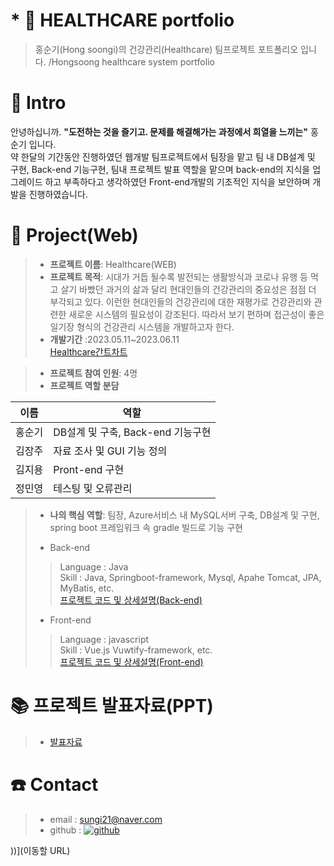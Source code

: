 # * 📑 HEALTHCARE portfolio
> 홍순기(Hong soongi)의 건강관리(Healthcare) 팀프로젝트 포트폴리오 입니다. /Hongsoong healthcare system portfolio

# 🤝 Intro
 안녕하십니까. **"도전하는 것을 즐기고. 문제를 해결해가는 과정에서 희열을 느끼는"** 홍순기 입니다. <br>
약 한달의 기간동안 진행하였던 웹개발 팀프로젝트에서 팀장을 맡고 팀 내 DB설계 및 구현, Back-end 기능구현, 팀내 프로젝트 발표 역할을 맡으며 back-end의 지식을 업그레이드 하고 부족하다고 생각하였던 Front-end개발의 기초적인 지식을 보안하며 개발을 진행하였습니다.

# 📖 Project(Web)
> - **프로젝트 이름**: Healthcare(WEB)
> - **프로젝트 목적**: 시대가 거듭 될수록 발전되는 생활방식과 코로나 유행 등 먹고 살기 바빴던 과거의 삶과 달리 현대인들의 건강관리의 중요성은 점점 더 부각되고 있다. 이런한 현대인들의 건강관리에 대한 재평가로 건강관리와 관련한 새로운 시스템의 필요성이 강조된다. 따라서 보기 편하며 접근성이 좋은 일기장 형식의 건강관리 시스템을 개발하고자 한다.
> - **개발기간** :2023.05.11~2023.06.11 <br>
[Healthcare간트차트](https://gi.esmplus.com/sungi211/portfolio/healthcarechart_copy.jpg)

> - **프로젝트 참여 인원**: 4명
> - **프로젝트 역할 분담** <br>
 
| 이름 | 역할 |
|--|--|
홍순기| DB설계 및 구축, Back-end 기능구현
김장주| 자료 조사 및 GUI 기능 정의
김지용| Pront-end 구현
정민영| 테스팅 및 오류관리

> - **나의 핵심 역할**: 팀장, Azure서비스 내 MySQL서버 구축, DB설계 및 구현, spring boot 프레임워크 속 gradle 빌드로 기능 구현
>
> - Back-end
>> Language : Java <br> Skill : Java, Springboot-framework, Mysql, Apahe Tomcat, JPA, MyBatis, etc. <br>
>> [프로젝트 코드 및 상세설명(Back-end)](https://github.com/Hongsoong/healthcare-backend)
> - Front-end
>> Language : javascript <br> Skill : Vue.js Vuwtify-framework, etc. <br>
>> [프로젝트 코드 및 상세설명(Front-end)](https://google.com)
>> <br>
# 📚 프로젝트 발표자료(PPT)
> - [발표자료](https://drive.google.com/drive/folders/1SQvXIc9r56BDlCOXp4G4Lr6a-oOyq4SR?usp=sharing)
>
# ☎️ Contact
> - email : sungi21@naver.com
> - github : [![github](https://img.shields.io/badge/github-%23121011.svg)](https://www.naver.com)


))](이동할 URL)




